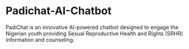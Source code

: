 # Padichat-AI-Chatbot
PadiChat is an innovative AI-powered chatbot designed to engage the Nigerian youth providing Sexual Reproductive Health and Rights (SRHR) information and counseling.
